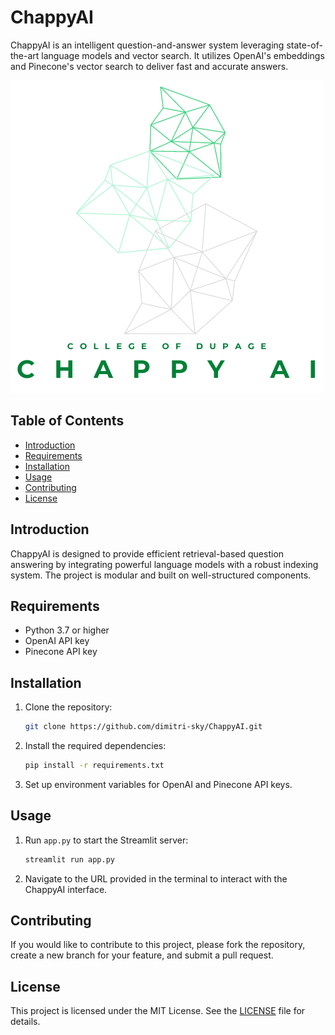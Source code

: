 # ChappyAI

ChappyAI is an intelligent question-and-answer system leveraging state-of-the-art language models and vector search. It utilizes OpenAI's embeddings and Pinecone's vector search to deliver fast and accurate answers.

![ChappyAI Logo](chappyai.png)

## Table of Contents

- [Introduction](#introduction)
- [Requirements](#requirements)
- [Installation](#installation)
- [Usage](#usage)
- [Contributing](#contributing)
- [License](#license)

## Introduction

ChappyAI is designed to provide efficient retrieval-based question answering by integrating powerful language models with a robust indexing system. The project is modular and built on well-structured components.

## Requirements

- Python 3.7 or higher
- OpenAI API key
- Pinecone API key

## Installation

1. Clone the repository:
   ```bash
   git clone https://github.com/dimitri-sky/ChappyAI.git
   ```

2. Install the required dependencies:
   ```bash
   pip install -r requirements.txt
   ```

3. Set up environment variables for OpenAI and Pinecone API keys.

## Usage

1. Run `app.py` to start the Streamlit server:
   ```bash
   streamlit run app.py
   ```

2. Navigate to the URL provided in the terminal to interact with the ChappyAI interface.

## Contributing

If you would like to contribute to this project, please fork the repository, create a new branch for your feature, and submit a pull request.

## License

This project is licensed under the MIT License. See the [LICENSE](LICENSE) file for details.
